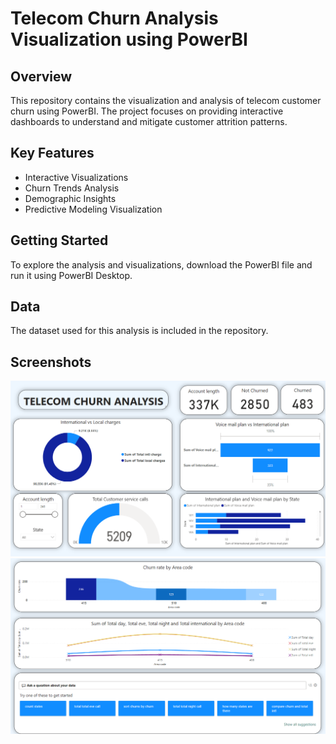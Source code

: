 # Telecom Churn Analysis Visualization using PowerBI

## Overview
This repository contains the visualization and analysis of telecom customer churn using PowerBI. The project focuses on providing interactive dashboards to understand and mitigate customer attrition patterns.

## Key Features
- Interactive Visualizations
- Churn Trends Analysis
- Demographic Insights
- Predictive Modeling Visualization

## Getting Started
To explore the analysis and visualizations, download the PowerBI file and run it using PowerBI Desktop.

## Data
The dataset used for this analysis is included in the repository.

## Screenshots
![Dashboard 1](dashboard1.png)
![Dashboard 2](dashboard2.png)
